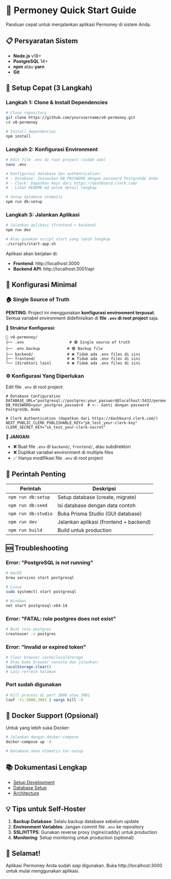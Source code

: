 # 🚀 Permoney Quick Start Guide

Panduan cepat untuk menjalankan aplikasi Permoney di sistem Anda.

## 📋 Persyaratan Sistem

- **Node.js** v18+ 
- **PostgreSQL** 14+
- **npm** atau **yarn**
- **Git**

## 🎯 Setup Cepat (3 Langkah)

### Langkah 1: Clone & Install Dependencies

```bash
# Clone repository
git clone https://github.com/yourusername/v0-permoney.git
cd v0-permoney

# Install dependencies
npm install
```

### Langkah 2: Konfigurasi Environment

```bash
# Edit file .env di root project (sudah ada)
nano .env

# Konfigurasi database dan authentication:
# - Database: Sesuaikan DB_PASSWORD dengan password PostgreSQL Anda
# - Clerk: Dapatkan keys dari https://dashboard.clerk.com/
# - Lihat README.md untuk detail lengkap

# Setup database otomatis
npm run db:setup
```

### Langkah 3: Jalankan Aplikasi

```bash
# Jalankan aplikasi (frontend + backend)
npm run dev

# Atau gunakan script start yang lebih lengkap
./scripts/start-app.sh
```

Aplikasi akan berjalan di:
- **Frontend**: http://localhost:3000
- **Backend API**: http://localhost:3001/api

## 🔧 Konfigurasi Minimal

### 🏠 Single Source of Truth

**PENTING**: Project ini menggunakan **konfigurasi environment terpusat**. Semua variabel environment didefinisikan di **file `.env` di root project** saja.

**📄 Struktur Konfigurasi:**
```
📁 v0-permoney/
├── .env                    # 🟢 Single source of truth
├── .env.backup            # 🟢 Backup file
├── backend/               # ❌ Tidak ada .env files di sini
├── frontend/              # ❌ Tidak ada .env files di sini
└── [direktori lain]       # ❌ Tidak ada .env files di sini
```

### ⚙️ Konfigurasi Yang Diperlukan

Edit file `.env` di root project:

```env
# Database Configuration
DATABASE_URL="postgresql://postgres:your_password@localhost:5432/permoney"
DB_PASSWORD=your_postgres_password  # <-- Ganti dengan password PostgreSQL Anda

# Clerk Authentication (dapatkan dari https://dashboard.clerk.com/)
NEXT_PUBLIC_CLERK_PUBLISHABLE_KEY="pk_test_your-clerk-key"
CLERK_SECRET_KEY="sk_test_your-clerk-secret"
```

**🚫 JANGAN:**
- ❌ Buat file `.env` di `backend/`, `frontend/`, atau subdirektori
- ❌ Duplikat variabel environment di multiple files
- ✅ Hanya modifikasi file `.env` di root project

## 📝 Perintah Penting

| Perintah | Deskripsi |
|----------|-----------|
| `npm run db:setup` | Setup database (create, migrate) |
| `npm run db:seed` | Isi database dengan data contoh |
| `npm run db:studio` | Buka Prisma Studio (GUI database) |
| `npm run dev` | Jalankan aplikasi (frontend + backend) |
| `npm run build` | Build untuk production |

## 🆘 Troubleshooting

### Error: "PostgreSQL is not running"
```bash
# macOS
brew services start postgresql

# Linux
sudo systemctl start postgresql

# Windows
net start postgresql-x64-14
```

### Error: "FATAL: role postgres does not exist"
```bash
# Buat role postgres
createuser -s postgres
```

### Error: "Invalid or expired token"
```bash
# Clear browser cache/localStorage
# Atau buka browser console dan jalankan:
localStorage.clear()
# Lalu refresh halaman
```

### Port sudah digunakan
```bash
# Kill process di port 3000 atau 3001
lsof -ti:3000,3001 | xargs kill -9
```

## 🐳 Docker Support (Opsional)

Untuk yang lebih suka Docker:

```bash
# Jalankan dengan docker-compose
docker-compose up -d

# Database akan otomatis ter-setup
```

## 📚 Dokumentasi Lengkap

- [Setup Development](./DEVELOPMENT_SETUP_MAC_M1.md)
- [Database Setup](./backend/README-DATABASE-SETUP.md)
- [Architecture](./docs/ARCHITECTURE.md)

## 💡 Tips untuk Self-Hoster

1. **Backup Database**: Selalu backup database sebelum update
2. **Environment Variables**: Jangan commit file `.env` ke repository
3. **SSL/HTTPS**: Gunakan reverse proxy (nginx/caddy) untuk production
4. **Monitoring**: Setup monitoring untuk production (optional)

## 🎉 Selamat! 

Aplikasi Permoney Anda sudah siap digunakan. Buka http://localhost:3000 untuk mulai menggunakan aplikasi.